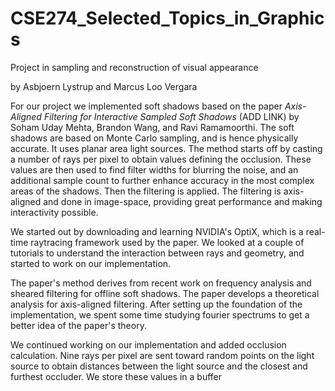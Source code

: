 # CSE274_Selected_Topics_in_Graphics

Project in sampling and reconstruction of visual appearance

by Asbjoern Lystrup and Marcus Loo Vergara

For our project we implemented soft shadows based on the paper *Axis-Aligned Filtering for Interactive Sampled Soft Shadows* (ADD LINK) by Soham Uday Mehta, Brandon Wang, and Ravi Ramamoorthi. The soft shadows are based on Monte Carlo sampling, and is hence physically accurate. It uses planar area light sources. The method starts off by casting a number of rays per pixel to obtain values defining the occlusion. These values are then used to find filter widths for blurring the noise, and an additional sample count to further enhance accuracy in the most complex areas of the shadows. Then the filtering is applied. The filtering is axis-aligned and done in image-space, providing great performance and making interactivity possible.

We started out by downloading and learning NVIDIA's OptiX, which is a real-time raytracing framework used by the paper. We looked at a couple of tutorials to understand the interaction between rays and geometry, and started to work on our implementation. 

The paper's method derives from recent work on frequency analysis and sheared filtering for offline soft shadows. The paper develops a theoretical analysis for axis-aligned filtering. After setting up the foundation of the implementation, we spent some time studying fourier spectrums to get a better idea of the paper's theory.

We continued working on our implementation and added occlusion calculation. Nine rays per pixel are sent toward random points on the light source to obtain distances between the light source and the closest and furthest occluder. We store these values in a buffer 
